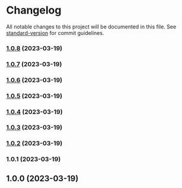 # Changelog

All notable changes to this project will be documented in this file. See [standard-version](https://github.com/conventional-changelog/standard-version) for commit guidelines.

### [1.0.8](https://github.com/taylorn16/fp-toolkit/compare/v1.0.7...v1.0.8) (2023-03-19)

### [1.0.7](https://github.com/taylorn16/fp-toolkit/compare/v1.0.6...v1.0.7) (2023-03-19)

### [1.0.6](https://github.com/taylorn16/fp-toolkit/compare/v1.0.5...v1.0.6) (2023-03-19)

### [1.0.5](https://github.com/taylorn16/fp-toolkit/compare/v1.0.4...v1.0.5) (2023-03-19)

### [1.0.4](https://github.com/taylorn16/fp-toolkit/compare/v1.0.3...v1.0.4) (2023-03-19)

### [1.0.3](https://github.com/taylorn16/fp-toolkit/compare/v1.0.2...v1.0.3) (2023-03-19)

### [1.0.2](https://github.com/taylorn16/fp-toolkit/compare/v1.0.1...v1.0.2) (2023-03-19)

### 1.0.1 (2023-03-19)

## 1.0.0 (2023-03-19)
